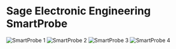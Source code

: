 # Sage Electronic Engineering SmartProbe

![SmartProbe 1](https://github.com/Necrosys/x86-JTAG-Photos/blob/master/SmartProbe/SmartProbe_1.jpg)
![SmartProbe 2](https://github.com/Necrosys/x86-JTAG-Photos/blob/master/SmartProbe/SmartProbe_2.jpg)
![SmartProbe 3](https://github.com/Necrosys/x86-JTAG-Photos/blob/master/SmartProbe/SmartProbe_3.jpg)
![SmartProbe 4](https://github.com/Necrosys/x86-JTAG-Photos/blob/master/SmartProbe/SmartProbe_4.jpg)

